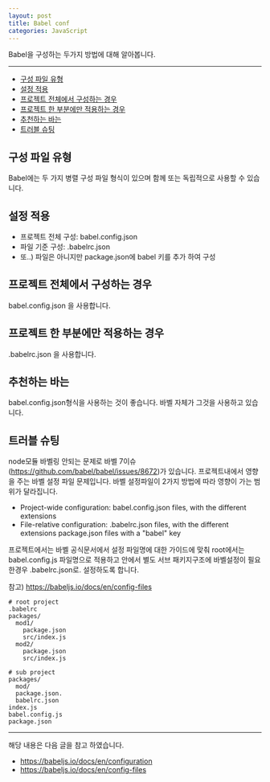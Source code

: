 ```yaml
---
layout: post
title: Babel conf
categories: JavaScript
---
```


Babel을 구성하는 두가지 방법에 대해 알아봅니다.

<hr />

<!-- vscode-markdown-toc -->

- [구성 파일 유형](#구성-파일-유형)
- [설정 적용](#설정-적용)
- [프로젝트 전체에서 구성하는 경우](#프로젝트-전체에서-구성하는-경우)
- [프로젝트 한 부분에만 적용하는 경우](#프로젝트-한-부분에만-적용하는-경우)
- [추천하는 바는](#추천하는-바는)
- [트러블 슈팅](#트러블-슈팅)

<!-- vscode-markdown-toc-config
	numbering=false
	autoSave=true
	/vscode-markdown-toc-config -->
<!-- /vscode-markdown-toc -->

## <a name='구성-파일-유형'></a>구성 파일 유형

Babel에는 두 가지 병렬 구성 파일 형식이 있으며 함께 또는 독립적으로 사용할 수 있습니다.

## <a name='설정-적용'></a>설정 적용

- 프로젝트 전체 구성: babel.config.json
- 파일 기준 구성: .babelrc.json
- 또..) 파일은 아니지만 package.json에 babel 키를 추가 하여 구성

## <a name='프로젝트-전체에서-구성하는-경우'></a>프로젝트 전체에서 구성하는 경우

babel.config.json 을 사용합니다.

## <a name='프로젝트-한-부분에만-적용하는-경우'></a>프로젝트 한 부분에만 적용하는 경우

.babelrc.json 을 사용합니다.

## <a name='추천하는-바는'></a>추천하는 바는

babel.config.json형식을 사용하는 것이 좋습니다. 바벨 자체가 그것을 사용하고 있습니다.

## <a name='트러블-슈팅'></a>트러블 슈팅

node모듈 바벨링 안되는 문제로 바벨 7이슈(https://github.com/babel/babel/issues/8672)가 있습니다. 프로젝트내에서 영향을 주는 바벨 설정 파일 문제입니다. 바벨 설정파일이 2가지 방법에 따라 영향이 가는 범위가 달라집니다.

- Project-wide configuration: babel.config.json files, with the different extensions
- File-relative configuration: .babelrc.json files, with the different extensions package.json files with a "babel" key

프로젝트에서는 바벨 공식문서에서 설정 파일명에 대한 가이드에 맞춰 root에서는 babel.config.js 파일명으로 적용하고 안에서 별도 서브 패키지구조에 바벨설정이 필요한경우 .babelrc.json로. 설정하도록 합니다.

참고) https://babeljs.io/docs/en/config-files

```
# root project
.babelrc
packages/
  mod1/
    package.json
    src/index.js
  mod2/
    package.json
    src/index.js
```

```
# sub project
packages/
  mod/
  package.json.
  babelrc.json
index.js
babel.config.js
package.json
```

---

해당 내용은 다음 글을 참고 하였습니다.

- https://babeljs.io/docs/en/configuration
- https://babeljs.io/docs/en/config-files
